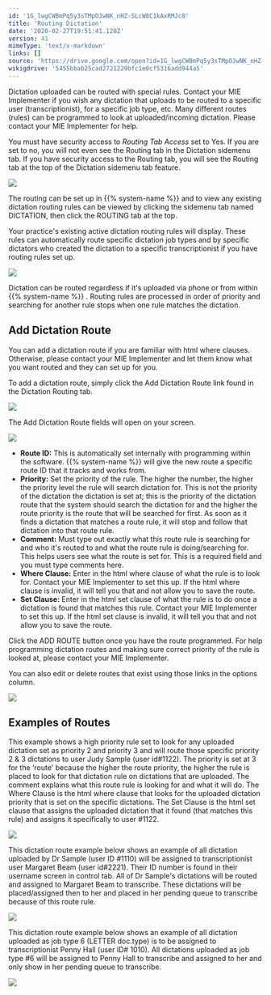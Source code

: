 ```yaml
---
id: '1G_lwgCWBmPq5y3sTMpOJwNK_nHZ-SLcW8C1kAxRMJc8'
title: 'Routing Dictation'
date: '2020-02-27T19:51:41.120Z'
version: 41
mimeType: 'text/x-markdown'
links: []
source: 'https://drive.google.com/open?id=1G_lwgCWBmPq5y3sTMpOJwNK_nHZ-SLcW8C1kAxRMJc8'
wikigdrive: '5455bbab25cad2721229bfc1e0cf5316add944a5'
---
```

Dictation uploaded can be routed with special rules. Contact your MIE Implementer if you wish any dictation that uploads to be routed to a specific user (transcriptionist), for a specific job type, etc. Many different routes (rules) can be programmed to look at uploaded/incoming dictation. Please contact your MIE Implementer for help.

You must have security access to *Routing Tab Access* set to Yes. If you are set to no, you will not even see the Routing tab in the Dictation sidemenu tab. If you have security access to the Routing tab, you will see the Routing tab at the top of the Dictation sidemenu tab feature.

![](../routing-dictation.assets/7eb29291f142ac5ceafa9be1b67876b1.png)

The routing can be set up in {{% system-name %}} and to view any existing dictation routing rules can be viewed by clicking the sidemenu tab named DICTATION, then click the ROUTING tab at the top.

Your practice's existing active dictation routing rules will display. These rules can automatically route specific dictation job types and by specific dictators who created the dictation to a specific transcriptionist if you have routing rules set up.

![](../routing-dictation.assets/791ec043eecc4e28bc0f36a28670e2eb.png)

Dictation can be routed regardless if it's uploaded via phone or from within {{% system-name %}} . Routing rules are processed in order of priority and searching for another rule stops when one rule matches the dictation.

## Add Dictation Route

You can add a dictation route if you are familiar with html where clauses. Otherwise, please contact your MIE Implementer and let them know what you want routed and they can set up for you.

To add a dictation route, simply click the Add Dictation Route link found in the Dictation Routing tab.

![](../routing-dictation.assets/791ec043eecc4e28bc0f36a28670e2eb.png)

The Add Dictation Route fields will open on your screen.

![](../routing-dictation.assets/e214c35a47f5f6b78785769688e6f672.png)

* <strong>Route ID:</strong> This is automatically set internally with programming within the software. {{% system-name %}} will give the new route a specific route ID that it tracks and works from.
* <strong>Priority:</strong> Set the priority of the rule. The higher the number, the higher the priority level the rule will search dictation for. This is not the priority of the dictation the dictation is set at; this is the priority of the dictation route that the system should search the dictation for and the higher the route priority is the route that will be searched for first. As soon as it finds a dictation that matches a route rule, it will stop and follow that dictation into that route rule.
* <strong>Comment:</strong> Must type out exactly what this route rule is searching for and who it's routed to and what the route rule is doing/searching for. This helps users see what the route is set for. This is a required field and you must type comments here.
* <strong>Where Clause:</strong> Enter in the html where clause of what the rule is to look for. Contact your MIE Implementer to set this up. If the html where clause is invalid, it will tell you that and not allow you to save the route.
* <strong>Set Clause:</strong> Enter in the html set clause of what the rule is to do once a dictation is found that matches this rule. Contact your MIE Implementer to set this up. If the html set clause is invalid, it will tell you that and not allow you to save the route.

Click the ADD ROUTE button once you have the route programmed. For help programming dictation routes and making sure correct priority of the rule is looked at, please contact your MIE Implementer.

You can also edit or delete routes that exist using those links in the options column.

![](../routing-dictation.assets/896674b48f8a47b8551e5c8b9e4e1fae.png)

## Examples of Routes

This example shows a high priority rule set to look for any uploaded dictation set as priority 2 and priority 3 and will route those specific priority 2 & 3 dictations to user Judy Sample (user id#1122). The priority is set at 3 for the ‘route' because the higher the route priority, the higher the rule is placed to look for that dictation rule on dictations that are uploaded. The comment explains what this route rule is looking for and what it will do. The Where Clause is the html where clause that looks for the uploaded dictation priority that is set on the specific dictations. The Set Clause is the html set clause that assigns the uploaded dictation that it found (that matches this rule) and assigns it specifically to user #1122.

![](../routing-dictation.assets/3aee47e0dec106d4959b67d8e567606b.png)

This dictation route example below shows an example of all dictation uploaded by Dr Sample (user ID #1110) will be assigned to transcriptionist user Margaret Beam (user id#2221). Their ID number is found in their username screen in control tab. All of Dr Sample's dictations will be routed and assigned to Margaret Beam to transcribe. These dictations will be placed/assigned then to her and placed in her pending queue to transcribe because of this route rule.

![](../routing-dictation.assets/aedf0d87cc54a28ecaaa338517b827b0.png)

This dictation route example below shows an example of all dictation uploaded as job type 6 (LETTER doc.type) is to be assigned to transcriptionist Penny Hall (user ID# 1010). All dictations uploaded as job type #6 will be assigned to Penny Hall to transcribe and assigned to her and only show in her pending queue to transcribe.

![](../routing-dictation.assets/9d3a27e04e3d9716bdd8724aab2615d8.png)
